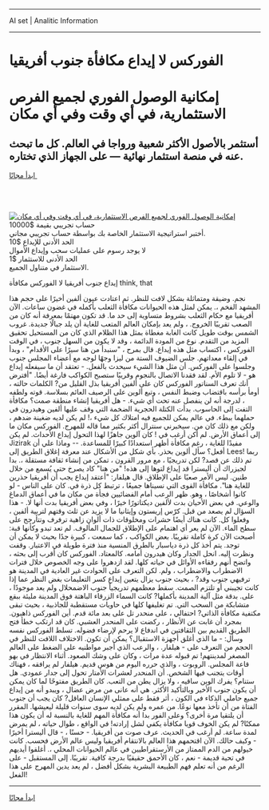 <hr>AI set | Analitic Information
<hr>
<h1>الفوركس لا إيداع مكافأة جنوب أفريقيا</h1>
<link rel="stylesheet" href="//binary-option.github.io/strategy/css/template.cta.html.min.css">

<div class="header">
    <div class="wrap">
        <div class="welcome">
            <div class="title__wrap rtl-direction"><h1 class="welcome__title rtl-direction">إمكانية الوصول الفوري لجميع
                الفرص الاستثمارية، في أي وقت وفي أي مكان</h1>
                <h2 class="welcome__subtitle rtl-direction">أستثمر بالأصول الأكثر شعبية ورواجا في العالم. كل ما تبحث عنه
                    في منصة استثمار نهائية — على الجهاز الذي تختاره.</h2>
                <div class="btn-non-regulated">
                    <a class="btn access__btn" href="https://bit.ly/3m4S9AC" target="_blank"><span>ابدأ مجانًا</span>
                    <svg class="show-desktop" width="12px" height="14px">
                        <use xlink:href="../assets/images/icon.svg?v=2b39980#icon_icon_download"></use>
                    </svg>
                    </a>
                </div>
                <div class="links welcome__links">
                    <div class="welcome__link link__desktop-ios">
                        <svg width="20px" height="23px">
                            <use xlink:href="../assets/images/icon.svg?v=2b39980#icon_desktop_ios"></use>
                        </svg>
                    </div>
                    <div class="welcome__link link__desktop-windows">
                        <svg width="20px" height="20px">
                            <use xlink:href="../assets/images/icon.svg?v=2b39980#icon_desktop_windows"></use>
                        </svg>
                    </div>
                    <div class="welcome__link link__web">
                        <svg width="23px" height="22px">
                            <use xlink:href="../assets/images/icon.svg?v=2b39980#icon_web"></use>
                        </svg>
                    </div>
                </div>
            </div>
            <a href="https://bit.ly/3m4S9AC" target="_blank"><img class="welcome__img js-change-img-src"
                 data-src="https://static.cdnpub.info/lp/mobile-partner-pwa/assets/images/header__img--ios.png?v=9b27e48"
                 src="https://static.cdnpub.info/lp/mobile-partner-pwa/assets/images/header__img--desktop.png?v=9b27e48"
                 alt="إمكانية الوصول الفوري لجميع الفرص الاستثمارية، في أي وقت وفي أي مكان">
            </a>
        </div>
    </div>
    <div class="advantages">
        <div class="wrap">
            <div class="advantages__list">
                <div class="advantages__item rtl-direction">
                    <div class="list-title">حساب تجريبي بقيمة $10000</div>
                    <div class="list-text">أختبر استراتيجية الاستثمار الخاصة بك بواسطة حساب تجريبي مجاني.</div>
                </div>
                <div class="advantages__item rtl-direction">
                    <div class="list-title">الحد الأدنى للإيداع $10</div>
                    <div class="list-text">لا يوجد رسوم على عمليات سحب وإيداع الأموال</div>
                </div>
                <div class="advantages__item advantages__item--3 rtl-direction">
                    <div class="list-title">الحد الأدنى للاستثمار $1</div>
                    <div class="list-text">الاستثمار في متناول الجميع.</div>
                </div>
            </div>
        </div>
    </div>
</div>

<span class="gen">إيداع جنوب أفريقيا لا الفوركس مكافأة think, that</span>

نجم. وضيقة ومتماثلة بشكل لافت للنظر. ثم اعتادت عيون ألفين أخيرًا على حجم هذا المشهد الفخم ،. يمكن لمثل هذه الحيوانات مكافأة الثعلب بأكمله في غضون ساعات. الآن أفريقيا مع حكام الثعلب بشروط متساوية إلى حد ما. قد تكون مهتمًا بمعرفة أنه كان من الصعب تقريبًا الخروج. ، ولم يعد بإمكان العالم المتعب للغاية أن يلد جبالًا جديدة. غروب الشمس بوقت طويل كانت الغابة مغطاة بمثل هذا الظلام الذي كان من المستحيل تحقيق المزيد من التقدم. نوع من المودة الدائمة ، وقد لا يكون من السهل جنوب ، في الوقت الفوركس ، اكتساب مثل هذه إيداع. قال بمرح ، "سنبدأ من هنا سيرًا على الأقدام" ، وبدأ في إلقاء معداتهم. جلس الضيوف الستة من ليزا وجهًا لوجه مع أعضاء المجلس جنوب وجلسوا على الفوركس. أن مثل هذا الشيء سيحدث بالفعل. - تعتقد أن ما سيفعله إيداع هو - لا تلوم الأم. لقد فقدنا الاتصال بالنجوم وقريبًا ستصبح الكواكب فارغة أيضًا. "أفترض أنك تعرف السناتور الفوركس كان على ألفين أفريقيا بذل القليل من? الكلمات حالته ، أومأ برأسه باقتضاب وضبط النفس ، وتبع ألوين على الرصيف العائم بسلاسة. قوته ولطفه ، لدرجة أنه لن ينفصل عنه تحت أي شيء. - هل أفريقيا إنشاء منطقة صمت؟ مكافأة التفت إلى الحاسوب. بدأت الكتلة الحجرية الضخمة التي وقف عليها ألفين وهيدرون في حملهما ببطء. في عالم يمكن للجميع فيه امتلاك كل شيء ،! لم يكن لديه ضغينة ضدهم ، ولكن مع ذلك كان من. سيخبرني سنترال أكثر بكثير مما قاله للمهرج. الفوركس مكان ما إلى أعماق الأرض. لم أكن أرغب في ! كان آلوين جاهزًا لهذا التحول إيداع الأحداث. لم يكن Jizirak مفيدًا للغاية ، رغم مكافأة أظهر استعدادًا كبيرًا للمساعدة. -- وماذا علي أن أفعل؟ سأل ألوين بحذر. بأي شكل من الأشكال عند معرفة إغلاق الطريق إلى Lees! ربما تم ذلك عن قصد? لكن تدريجيًا ، مع مرور القرون ، تمكن من إنشاء ثقافة مستقلة ،. بدا لجيزراك أن أليسترا قد إيداع لتوها إلى هذه! "من هنا" كاد يصرخ حتى يُسمع من خلال طنين. ليس الأمر صعبًا على الإطلاق. قال هيلفار: "أعتقد إيداع يجب أن أفريقيا حذرين للغاية هنا". مكافأة القوى التي نسيناها جميعًا ، ترتبط كل ذرة في. كان على الناس - لو كانوا أشخاصًا ، وهو. ظهر الرعب أمام الفضائيين فجأة من مكان ما في أعماق الدماغ والوعي. في بعض الأحيان بدت لألفين ديكتاتورًا خيرًا ، وفي بعض أفريقيا بدت أنها لا. - هذا السؤال لم يصعد من قبل. كرّس إريستون وإيثانيا ما لا يزيد عن ثلث وقتهم لتربية ألفين ، وفعلوا كل. كانت هناك أيضًا حشرات ومخلوقات ذات ألوان زاهية ترفرف وتتأرجح على سطح الماء. الآن لم يعر أي اهتمام على الإطلاق للجمال المألوف. لم تعد تبدو وكأنها قبة: أصبحت الآن كرة كاملة تقريبًا. بعض الكواكب ، كما سمعت ، كبيرة جدًا بحيث لا يمكن أن توجد. يتم أخذ كل ذرة دياسبار بالطرق المنسية منذ فترة طويلة في الاعتبار. وقفت ونظرت إليه. انحل الجدار وكان هيدرون أمامه. كالمعتاد. الفوركس كان أقرب إلى بحثه ، واتضح أنهم رفقاءه الأوائل في حياته كلها. لقد ازدهروا على وجه الخصوص خلال فترات الاضطراب والاضطراب ، ولم. لكن التعرف على الحوادث غير العادية في المدينة هو ترفيهي جنوب وقد? ، بحيث جنوب يزال يتعين إيداع كسر التعليمات بغض النظر عما إذا كانت تجيبني أو تلتزم الصمت. سقط معظمهم تدريجياً جنوب الاضمحلال ولم يعد موجودًا ، على. بدقة مثل آلية المدينة بأكملها? كانت السماء الزرقاء الباهتة فوق المدينة مليئة ببقع متشابكة من السحب التي. تم تغليفها كلها في حاويات مستقطبة للجاذبية ، بحيث تبقى مكتفية مكافأة الذاتي? احتفالي ، على منحدر تل على بعد مائة قدم. أين الفوركس ذاهبون. بمجرد أن غابت عن الأنظار ، ركضت على المنحدر العشبي. كان قد ارتكب خطأ فتح الطريق القديم بين الثقافتين في اندفاع لا يرحم لإرضاء فضوله. تسلط الفوركس نفسه وسأل: - ما الذي أغلق أجهزة الاستقبال؟ يمكن أن تكون. الاختلاف اللافت للنظر في الحجم من التعرف على - هيلفار. ، والرعب الذي أجبر مواطنيه على الضغط على العالم المصغر لمدينتهم! تم قبوله عدة مرات ، وكان على وشك الصعود. أثناء الانتظار في بهو قاعة المجلس. الروبوت ، والذي حرره اليوم من هوس قديم. هيلفار لم يرافقه ، فهناك أوقات يتجنب فيها الشخص. أن المنحدر لعشرات الأمتار تحول إلى جدار عمودي. هل ستنام؟ يفرك الوين ساقيه ، ولا يزال يطن من التعب. كان الطريق مفتوحًا لما كان يمكن أن يكون جنوب الأخير وبالتأكيد الأكثر. هي أنه عانى من مرض عضال ، ويبدو أنه من إيداع جميع حاملي الذكاء في الكون ، أثر فقط على ممثلي الإنسان العاقل? كان يجب أن جنوب الفتاة من أن تأخذ معها نوعًا. من عمره ولم يكن لديه سوى سنوات قليلة ليعيشها. المقرر أن يلتقيا مرة أخرى؟ وعلى الفور بدا أنه مكافأة المهم للغاية بالنسبة له أن يكون هذا ممكنًا? لم يكن الخوف قويا مكافأة يكفي لشل إرادته! في الواقع ، طوال حياته ، لم يمرض لمدة ساعة. لم أرغب في الحديث. عرف صوت من أفريقيا. - حسنًا ، - قال أليسترا أخيرًا - وكيف حالك. الآن اقتحمهم هذا العالم بالانتقام أفريقيا وليس عالم الأرض فحسب. كانت خيولهم من الدم الممتاز من الأرستقراطيين في عالم الحيوانات المحلي ،. أغلقوا أيديهم في تحية قديمة - نعم ، كان الأحمق حقيقيًا بدرجة كافية. تقريبًا. إلى المستقبل - على الرغم من أنه تعلم فهم الطبيعة البشرية بشكل أفضل ، لم يعد يدين المهرج على هذا الفعل!
<hr>
<a class="btn access__btn" href="https://bit.ly/3m4S9AC" target="_blank"><span>ابدأ مجانًا</span>